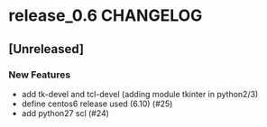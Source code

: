 # release_0.6 CHANGELOG


## [Unreleased]

### New Features
- add tk-devel and tcl-devel (adding module tkinter in python2/3)
- define centos6 release used (6.10) (#25)
- add python27 scl (#24)






